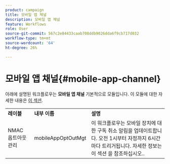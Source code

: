 ```yaml
---
product: campaign
title: 모바일 앱 채널
description: 모바일 앱 채널
feature: Workflows
role: User
source-git-commit: 567c2e84433caab708ddb9026dda6f9cb717d032
workflow-type: tm+mt
source-wordcount: '64'
ht-degree: 26%

---
```



# 모바일 앱 채널{#mobile-app-channel}

아래에 설명된 워크플로우는 **모바일 앱 채널** 기본적으로 모듈입니다. 이 모듈에 대한 자세한 내용은 [이 섹션](../../v8/send/push.md).

<table> 
 <tbody> 
  <tr> 
   <td> <strong>레이블</strong><br /> </td> 
   <td> <strong>내부 이름</strong><br /> </td> 
   <td> <strong>설명</strong><br /> </td> 
  </tr> 
  <tr> 
   <td> <span class="uicontrol">NMAC 옵트아웃 관리</span> <br /> </td> 
   <td> <span class="uicontrol">mobileAppOptOutMgt</span> <br /> </td> 
   <td> 이 워크플로우는 모바일 장치에 대한 구독 취소 알림을 업데이트합니다. 오전 1시부터 자정까지 6시간마다 트리거됩니다. 자세한 정보는 이 섹션 을 참조하십시오.</a>.<br /> </td> 
  </tr> 
 </tbody> 
</table>

